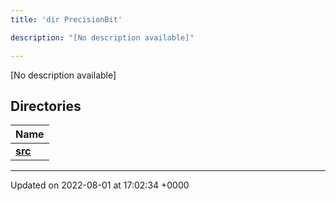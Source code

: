 ```yaml
---
title: 'dir PrecisionBit'

description: "[No description available]"

---
```







[No description available]

## Directories

| Name           |
| -------------- |
| **[src](/documentation/code/files/dir_5fdf15011a61f9efccacc93cad5f337e/#dir-src)**  |






-------------------------------

Updated on 2022-08-01 at 17:02:34 +0000

